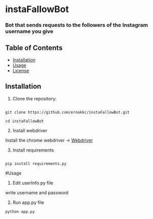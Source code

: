# instaFallowBot
### Bot that sends requests to the followers of the Instagram username you give

## Table of Contents
- [Installation](#installation)
- [Usage](#usage)
- [License](#license)

## Installation

1. Clone the repository:

```

git clone https://github.com/ernakkc/instaFallowBot.git

cd instaFallowBot

```

2. Install webdriver

Install the chrome webdriver ->  [Webdriver](https://chromedriver.chromium.org/downloads)

3. Install requirements

```

pip install requirements.py

```


#Usage
1. Edit userInfo.py file

write username and password

2. Run app.py file
```
python app.py
```
